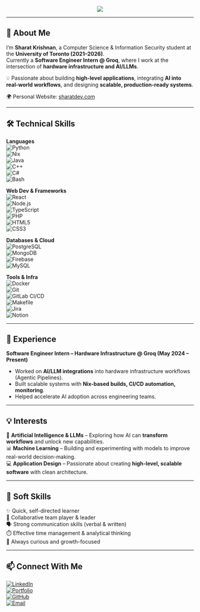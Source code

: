 <!-- Banner -->
<p align="center">
  <img src="https://capsule-render.vercel.app/api?type=waving&color=gradient&height=230&section=header&text=Hi,%20I'm%20Sharat%20👋&fontSize=45&animation=fadeIn&fontAlignY=38&desc=AI%20%7C%20Machine%20Learning%20%7C%20Software%20Engineering&descAlignY=60&descAlign=50" />
</p>

---

## 🌟 About Me  
I’m **Sharat Krishnan**, a Computer Science & Information Security student at the **University of Toronto (2021–2026)**.  
Currently a **Software Engineer Intern @ Groq**, where I work at the intersection of **hardware infrastructure and AI/LLMs**.  

💡 Passionate about building **high-level applications**, integrating **AI into real-world workflows**, and designing **scalable, production-ready systems**.  

🌍 Personal Website: [sharatdev.com](https://www.sharatdev.com)  

---

## 🛠️ Technical Skills  

**Languages**  
![Python](https://img.shields.io/badge/-Python-3776AB?logo=python&logoColor=white)  
![Nix](https://img.shields.io/badge/-Nix-5277C3?logo=nixos&logoColor=white)  
![Java](https://img.shields.io/badge/-Java-007396?logo=java&logoColor=white)  
![C++](https://img.shields.io/badge/-C++-00599C?logo=cplusplus&logoColor=white)  
![C#](https://img.shields.io/badge/-C%23-239120?logo=csharp&logoColor=white)  
![Bash](https://img.shields.io/badge/-Bash-4EAA25?logo=gnubash&logoColor=white)  

**Web Dev & Frameworks**  
![React](https://img.shields.io/badge/-React-61DAFB?logo=react&logoColor=black)  
![Node.js](https://img.shields.io/badge/-Node.js-339933?logo=node.js&logoColor=white)  
![TypeScript](https://img.shields.io/badge/-TypeScript-3178C6?logo=typescript&logoColor=white)  
![PHP](https://img.shields.io/badge/-PHP-777BB4?logo=php&logoColor=white)  
![HTML5](https://img.shields.io/badge/-HTML5-E34F26?logo=html5&logoColor=white)  
![CSS3](https://img.shields.io/badge/-CSS3-1572B6?logo=css3&logoColor=white)  

**Databases & Cloud**  
![PostgreSQL](https://img.shields.io/badge/-PostgreSQL-4169E1?logo=postgresql&logoColor=white)  
![MongoDB](https://img.shields.io/badge/-MongoDB-47A248?logo=mongodb&logoColor=white)  
![Firebase](https://img.shields.io/badge/-Firebase-FFCA28?logo=firebase&logoColor=black)  
![MySQL](https://img.shields.io/badge/-MySQL-4479A1?logo=mysql&logoColor=white)  

**Tools & Infra**  
![Docker](https://img.shields.io/badge/-Docker-2496ED?logo=docker&logoColor=white)  
![Git](https://img.shields.io/badge/-Git-F05032?logo=git&logoColor=white)  
![GitLab CI/CD](https://img.shields.io/badge/-GitLab%20CI%2FCD-FC6D26?logo=gitlab&logoColor=white)  
![Makefile](https://img.shields.io/badge/-Makefile-000000?logo=gnu&logoColor=white)  
![Jira](https://img.shields.io/badge/-Jira-0052CC?logo=jira&logoColor=white)  
![Notion](https://img.shields.io/badge/-Notion-000000?logo=notion&logoColor=white)  

---

## 💼 Experience  

**Software Engineer Intern – Hardware Infrastructure @ Groq (May 2024 – Present)**  
- Worked on **AI/LLM integrations** into hardware infrastructure workflows (Agentic Pipelines).
- Built scalable systems with **Nix-based builds, CI/CD automation, monitoring**.  
- Helped accelerate AI adoption across engineering teams.  

---

## 💡 Interests  

🤖 **Artificial Intelligence & LLMs** – Exploring how AI can **transform workflows** and unlock new capabilities.  
📊 **Machine Learning** – Building and experimenting with models to improve real-world decision-making.  
💻 **Application Design** – Passionate about creating **high-level, scalable software** with clean architecture.  

---

## 🤝 Soft Skills  

✨ Quick, self-directed learner  
🤝 Collaborative team player & leader  
🗣️ Strong communication skills (verbal & written)  
⏱️ Effective time management & analytical thinking  
🚀 Always curious and growth-focused  

---

## 📫 Connect With Me  

[![LinkedIn](https://img.shields.io/badge/-LinkedIn-0A66C2?logo=linkedin&logoColor=white)](https://linkedin.com/in/sharat-krishnan-35335b229)  
[![Portfolio](https://img.shields.io/badge/-Portfolio-FF7139?logo=firefox&logoColor=white)](https://sharatdev.com)  
[![GitHub](https://img.shields.io/badge/-GitHub-181717?logo=github&logoColor=white)](https://github.com/Sharat21)  
[![Email](https://img.shields.io/badge/-Email-D14836?logo=gmail&logoColor=white)](mailto:sharat.krishnan@mail.utoronto.ca)  
